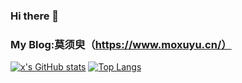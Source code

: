 ### Hi there 👋
### My Blog:莫须臾（https://www.moxuyu.cn/）
<!--
**zxz100493/zxz100493** is a ✨ _special_ ✨ repository because its `README.md` (this file) appears on your GitHub profile.

Here are some ideas to get you started:

- 🔭 I’m currently working on ...
- 🌱 I’m currently learning ...
- 👯 I’m looking to collaborate on ...
- 🤔 I’m looking for help with ...
- 💬 Ask me about ...
- 📫 How to reach me: ...
- 😄 Pronouns: ...
- ⚡ Fun fact: ...
-->
[![x's GitHub stats](https://github-readme-stats.vercel.app/api?username=zxz100493)](https://github.com/anuraghazra/github-readme-stats)
[![Top Langs](https://github-readme-stats.vercel.app/api/top-langs/?username=zxz100493&hide=vue,javaScript&layout=compact)](https://github.com/anuraghazra/github-readme-stats)
